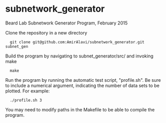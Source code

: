 # subnetwork_generator
Beard Lab Subnetwork Generator Program, February 2015

Clone the repository in a new directory

      git clone git@github.com:AmirAlavi/subnetwork_generator.git subnet_gen
      
Build the program by navigating to subnet_generator/src/ and invoking make

      make
      
Run the program by running the automatic test script, "profile.sh". Be sure to 
include a numerical argument, indicating the number of data sets to be plotted.
For example:

      ./profile.sh 3
    

You may need to modify paths in the Makefile to be able to compile the program.
